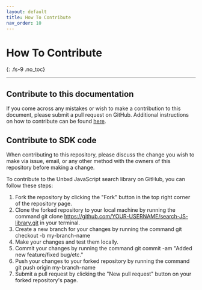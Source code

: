```yaml
---
layout: default
title: How To Contribute
nav_order: 10
---
```


# How To Contribute
{: .fs-9 .no_toc}

---

## Contribute to this documentation
If you come across any mistakes or wish to make a contribution to this document, please submit a pull request on GitHub. Additional instructions on how to contribute can be found [here](/docs/CONTRIBUTE.md).


## Contribute to SDK code
When contributing to this repository, please discuss the change you wish to make via issue,
email, or any other method with the owners of this repository before making a change. 

To contribute to the Unbxd JavaScript search library on GitHub, you can follow these steps:

1. Fork the repository by clicking the "Fork" button in the top right corner of the repository page.
2. Clone the forked repository to your local machine by running the command git clone https://github.com/YOUR-USERNAME/search-JS-library.git in your terminal.
3. Create a new branch for your changes by running the command git checkout -b my-branch-name
4. Make your changes and test them locally.
5. Commit your changes by running the command git commit -am "Added new feature/fixed bug/etc."
6. Push your changes to your forked repository by running the command git push origin my-branch-name
7. Submit a pull request by clicking the "New pull request" button on your forked repository's page.
